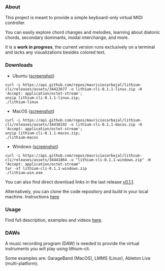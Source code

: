 ### About
This project is meant to provide a simple keyboard-only virtual MIDI controller.

You can easily explore chord changes and melodies, learning about diatonic chords, secondary dominants, modal interchange, and more.

It is a **work in progress**, the current version runs exclusively on a terminal and lacks any visualizations besides colored text.


### Downloads

- Ubuntu ([screenshot](/lithium-cli/ubuntu.png))
```
curl -L https://api.github.com/repos/mauriciocarbajal/lithium-cli/releases/assets/34422677 -o lithium-cli-0.1.1-linux.zip -H 'Accept: application/octet-stream';
unzip lithium-cli-0.1.1-linux.zip;
./lithium-linux
```

- MacOS ([screenshot](/lithium-cli/macos.png))
```
curl -L https://api.github.com/repos/mauriciocarbajal/lithium-cli/releases/assets/34438192 -o lithium-cli-0.1.1-macos.zip -H 'Accept: application/octet-stream';
unzip lithium-cli-0.1.1-macos.zip;
./lithium-macos
```

- Windows ([screenshot](/lithium-cli/windows.png))
```
curl -L https://api.github.com/repos/mauriciocarbajal/lithium-cli/releases/assets/34441864 -o "lithium-cli-0.1.1-windows.zip" -H "Accept: application/octet-stream"
tar -xf lithium-cli-0.1.1-windows.zip
./lithium-win.exe
```

You can also find direct download links in the last release [v0.1.1](https://github.com/mauriciocarbajal/lithium-cli/releases/tag/v0.1.1).

Alternatively, you can clone the code repository and build in your local machine. Instructions [here](https://github.com/mauriciocarbajal/lithium-cli)


### Usage
Find full description, examples and videos [here](/lithium-cli/usage).


### DAWs
A music recording program (DAW) is needed to provide the virtual instruments you will play using lithium-cli.

Some examples are: GarageBand (MacOS), LMMS (Linux), Ableton Live (multi-platform).
